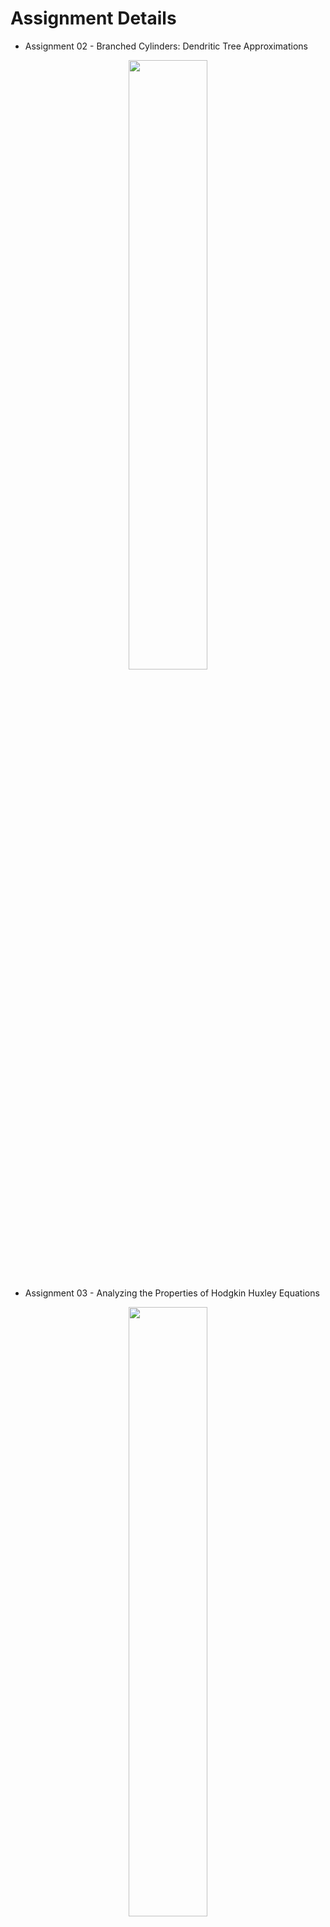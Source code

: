 # Assignment Details

* Assignment 02 - Branched Cylinders: Dendritic Tree Approximations
<p align="center">
  <img src="https://user-images.githubusercontent.com/59469182/221346737-9e738a58-aad7-4b86-9fe4-66f469b731a6.png" width=50% height=50%>
</p>

* Assignment 03 - Analyzing the Properties of Hodgkin Huxley Equations
<p align="center">
  <img src="https://user-images.githubusercontent.com/59469182/221346912-633034e5-8f60-4c77-a4c4-fae218a23092.png" width=50% height=50%>
</p>

* Assignment 04 - Mathematical Modelling of Compartmental Systems
<p align="center">
  <img src="https://user-images.githubusercontent.com/59469182/221347161-9235a32d-87fb-4736-94de-807687aa389b.png" width=50% height=50%>
</p>
